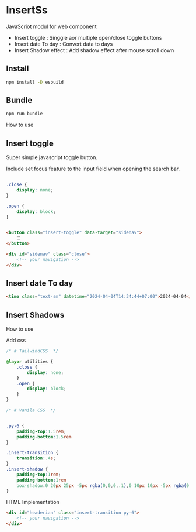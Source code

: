 # InsertSs

JavaScriot modul for web component

- Insert toggle : Singgle aor multiple open/close toggle buttons
- Insert date To day : Convert data to days
- Insert Shadow effect : Add shadow effect after mouse scroll down 

## Install

```bash
npm install -D esbuild
```

## Bundle

```bash
npm run bundle
```

How to use

## Insert toggle

Super simple javascript toggle button. 

Include set focus feature to the input field when opening the search bar.

```css

.close {
    display: none;
}

.open {
    display: block;
}
```

```html

<button class="insert-toggle" data-target="sidenav">
    ☰
</button>

<div id="sidenav" class="close">
    <!-- your navigation -->
</div>

```
## Insert date To day

```html
<time class="text-sm" datetime="2024-04-04T14:34:44+07:00">2024-04-04</time>
```

## Insert Shadows

How to use

Add css

```css
/* # TailwindCSS  */

@layer utilities {
	.close {
        display: none;
	}
	.open {
		display: block;
	}
}
```

```css
/* # Vanila CSS  */


.py-6 {
    padding-top:1.5rem;
    padding-bottom:1.5rem
}

.insert-transition {
    transition:.4s;
}
.insert-shadow {
    padding-top:1rem;
    padding-bottom:1rem
    box-shadow:0 20px 25px -5px rgba(0,0,0,.1),0 10px 10px -5px rgba(0,0,0,.04);
}
```
HTML Implementation

```html
<div id="headerian" class="insert-transition py-6">
    <!-- your navigation -->
</div>
```

